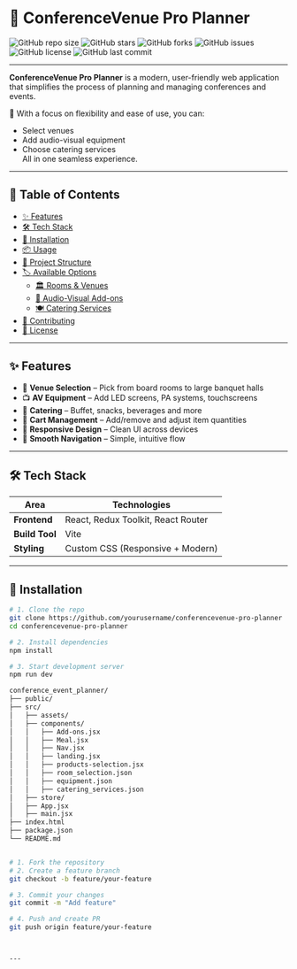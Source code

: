 # 🏢 ConferenceVenue Pro Planner

![GitHub repo size](https://img.shields.io/github/repo-size/ehtshamul/conferencevenue-pro-planner?style=for-the-badge&color=blue)
![GitHub stars](https://img.shields.io/github/stars/ehtshamul/conferencevenue-pro-planner?style=for-the-badge&color=yellow)
![GitHub forks](https://img.shields.io/github/forks/ehtshamul/conferencevenue-pro-planner?style=for-the-badge&color=orange)
![GitHub issues](https://img.shields.io/github/issues/ehtshamul/conferencevenue-pro-planner?style=for-the-badge&color=red)
![GitHub license](https://img.shields.io/github/license/ehtshamul/conferencevenue-pro-planner?style=for-the-badge&color=brightgreen)
![GitHub last commit](https://img.shields.io/github/last-commit/ehtshamul/conferencevenue-pro-planner?style=for-the-badge)

---

**ConferenceVenue Pro Planner** is a modern, user-friendly web application that simplifies the process of planning and managing conferences and events.

🌟 With a focus on flexibility and ease of use, you can:
- Select venues
- Add audio-visual equipment
- Choose catering services  
All in one seamless experience.

---

## 📑 Table of Contents
- [✨ Features](#-features)
- [🛠 Tech Stack](#-tech-stack)
- [🚀 Installation](#-installation)
- [📦 Usage](#-usage)
- [🧩 Project Structure](#-project-structure)
- [🏷 Available Options](#-available-options)
  - [🏛 Rooms & Venues](#rooms--venues)
  - [🎤 Audio-Visual Add-ons](#audio-visual-add-ons)
  - [🍽 Catering Services](#catering-services)
- [🤝 Contributing](#-contributing)
- [📝 License](#-license)

---

## ✨ Features
- 🎯 **Venue Selection** – Pick from board rooms to large banquet halls
- 📺 **AV Equipment** – Add LED screens, PA systems, touchscreens
- 🍴 **Catering** – Buffet, snacks, beverages and more
- 🛒 **Cart Management** – Add/remove and adjust item quantities
- 📱 **Responsive Design** – Clean UI across devices
- 🧭 **Smooth Navigation** – Simple, intuitive flow

---

## 🛠 Tech Stack

| Area       | Technologies                        |
|------------|-------------------------------------|
| **Frontend** | React, Redux Toolkit, React Router |
| **Build Tool** | Vite                             |
| **Styling**   | Custom CSS (Responsive + Modern)  |

---

## 🚀 Installation

```bash
# 1. Clone the repo
git clone https://github.com/yourusername/conferencevenue-pro-planner
cd conferencevenue-pro-planner

# 2. Install dependencies
npm install

# 3. Start development server
npm run dev

conference_event_planner/
├── public/
├── src/
│   ├── assets/
│   ├── components/
│   │   ├── Add-ons.jsx
│   │   ├── Meal.jsx
│   │   ├── Nav.jsx
│   │   ├── landing.jsx
│   │   ├── products-selection.jsx
│   │   ├── room_selection.json
│   │   ├── equipment.json
│   │   ├── catering_services.json
│   ├── store/
│   ├── App.jsx
│   ├── main.jsx
├── index.html
├── package.json
└── README.md


# 1. Fork the repository
# 2. Create a feature branch
git checkout -b feature/your-feature

# 3. Commit your changes
git commit -m "Add feature"

# 4. Push and create PR
git push origin feature/your-feature



---

